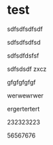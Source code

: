 # test
sdfsdfsdfsdf

sdfsdfsdfsd


sdfsdfdsfsf

sdfsdsdf zxcz

gfgfgfgfgf

werwewrwer

ergertertert

232323223

56567676
